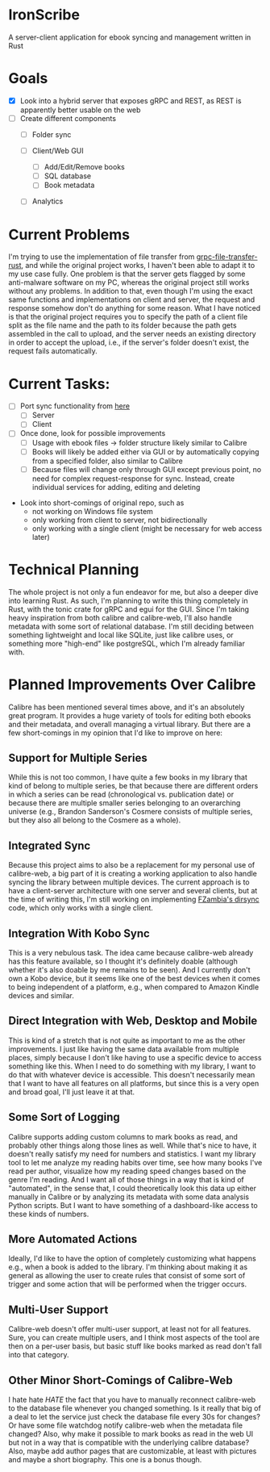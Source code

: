 # IronScribe
A server-client application for ebook syncing and management written in Rust

# Goals
- [x] Look into a hybrid server that exposes gRPC and REST, as REST is apparently better usable on the web
- [ ] Create different components
    - [ ] Folder sync
    - [ ] Client/Web GUI
        - [ ] Add/Edit/Remove books
        - [ ] SQL database
        - [ ] Book metadata
    - [ ] Analytics


# Current Problems
I'm trying to use the implementation of file transfer from [grpc-file-transfer-rust](https://github.com/optimumood/grpc-file-transfer-rust), and while the original project works, I haven't been able to adapt it to my use case fully. One problem is that the server gets flagged by some anti-malware software on my PC, whereas the original project still works without any problems. In addition to that, even though I'm using the exact same functions and implementations on client and server, the request and response somehow don't do anything for some reason. What I have noticed is that the original project requires you to specify the path of a client file split as the file name and the path to its folder because the path gets assembled in the call to upload, and the server needs an existing directory in order to accept the upload, i.e., if the server's folder doesn't exist, the request fails automatically. 

# Current Tasks:
- [ ] Port sync functionality from [here](https://github.com/FZambia/dirsync)
  - [ ] Server
  - [ ] Client
- [ ] Once done, look for possible improvements
  - [ ] Usage with ebook files -> folder structure likely similar to Calibre
  - [ ] Books will likely be added either via GUI or by automatically copying from a specified folder, also similar to Calibre
  - [ ] Because files will change only through GUI except previous point, no need for complex request-response for sync. Instead, create individual services for adding, editing and deleting
- Look into short-comings of original repo, such as 
    - not working on Windows file system
    - only working from client to server, not bidirectionally
    - only working with a single client (might be necessary for web access later)

# Technical Planning
The whole project is not only a fun endeavor for me, but also a deeper dive into learning Rust. As such, I'm planning to write this thing completely in Rust, with the tonic crate for gRPC and egui for the GUI. Since I'm taking heavy inspiration from both calibre and calibre-web, I'll also handle metadata with some sort of relational database. I'm still deciding between something lightweight and local like SQLite, just like calibre uses, or something more "high-end" like postgreSQL, which I'm already familiar with. 

# Planned Improvements Over Calibre
Calibre has been mentioned several times above, and it's an absolutely great program. It provides a huge variety of tools for editing both ebooks and their metadata, and overall managing a virtual library. But there are a few short-comings in my opinion that I'd like to improve on here:

## Support for Multiple Series
While this is not too common, I have quite a few books in my library that kind of belong to multiple series, be that because there are different orders in which a series can be read (chronological vs. publication date) or because there are multiple smaller series belonging to an overarching universe (e.g., Brandon Sanderson's Cosmere consists of multiple series, but they also all belong to the Cosmere as a whole). 

## Integrated Sync
Because this project aims to also be a replacement for my personal use of calibre-web, a big part of it is creating a working application to also handle syncing the library between multiple devices. The current approach is to have a client-server architecture with one server and several clients, but at the time of writing this, I'm still working on implementing [FZambia's dirsync](https://github.com/FZambia/dirsync) code, which only works with a single client. 

## Integration With Kobo Sync
This is a very nebulous task. The idea came because calibre-web already has this feature available, so I thought it's definitely doable (although whether it's also doable by me remains to be seen). And I currently don't own a Kobo device, but it seems like one of the best devices when it comes to being independent of a platform, e.g., when compared to Amazon Kindle devices and similar. 

## Direct Integration with Web, Desktop and Mobile
This is kind of a stretch that is not quite as important to me as the other improvements. I just like having the same data available from multiple places, simply because I don't like having to use a specific device to access something like this. When I need to do something with my library, I want to do that with whatever device is accessible. This doesn't necessarily mean that I want to have all features on all platforms, but since this is a very open and broad goal, I'll just leave it at that. 

## Some Sort of Logging
Calibre supports adding custom columns to mark books as read, and probably other things along those lines as well. While that's nice to have, it doesn't really satisfy my need for numbers and statistics. I want my library tool to let me analyze my reading habits over time, see how many books I've read per author, visualize how my reading speed changes based on the genre I'm reading. And I want all of those things in a way that is kind of "automated", in the sense that, I could theoretically look this data up either manually in Calibre or by analyzing its metadata with some data analysis Python scripts. But I want to have something of a dashboard-like access to these kinds of numbers.

## More Automated Actions
Ideally, I'd like to have the option of completely customizing what happens e.g., when a book is added to the library. I'm thinking about making it as general as allowing the user to create rules that consist of some sort of trigger and some action that will be performed when the trigger occurs. 

## Multi-User Support
Calibre-web doesn't offer multi-user support, at least not for all features. Sure, you can create multiple users, and I think most aspects of the tool are then on a per-user basis, but basic stuff like books marked as read don't fall into that category. 

## Other Minor Short-Comings of Calibre-Web
I hate hate *HATE* the fact that you have to manually reconnect calibre-web to the database file whenever you changed something. Is it really that big of a deal to let the service just check the database file every 30s for changes? Or have some file watchdog notify calibre-web when the metadata file changed? Also, why make it possible to mark books as read in the web UI but not in a way that is compatible with the underlying calibre database? Also, maybe add author pages that are customizable, at least with pictures and maybe a short biography. This one is a bonus though. 
